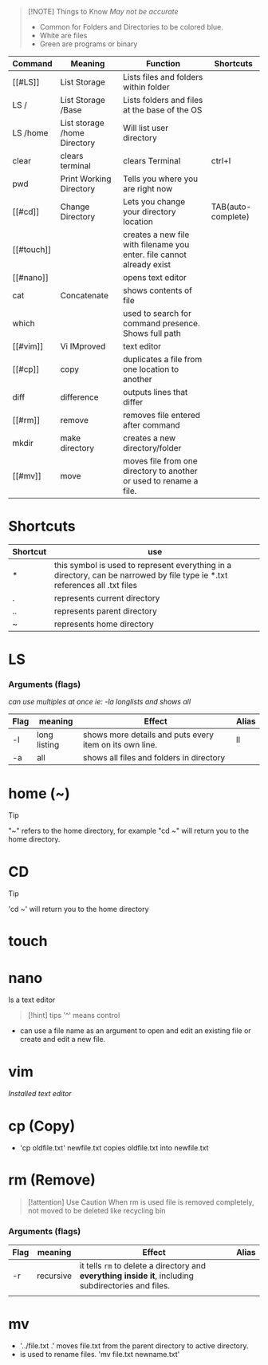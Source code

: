 
> [!NOTE] Things to Know
> *May not be accurate*
> - Common for Folders and Directories to be colored blue.
> - White are files
> - Green are programs or binary

| Command    | Meaning                      | Function                                                              | Shortcuts          |
| ---------- | ---------------------------- | --------------------------------------------------------------------- | ------------------ |
| [[#LS]]    | List Storage                 | Lists files and folders within folder                                 |                    |
| LS /       | List Storage /Base           | Lists folders and files at the base of the OS                         |                    |
| LS /home   | List storage /home Directory | Will list user directory                                              |                    |
| clear      | clears terminal              | clears Terminal                                                       | ctrl+l             |
| pwd        | Print Working Directory      | Tells you where you are right now                                     |                    |
| [[#cd]]    | Change Directory             | Lets you change your directory location                               | TAB(auto-complete) |
| [[#touch]] |                              | creates a new file with filename you enter. file cannot already exist |                    |
| [[#nano]]  |                              | opens text editor                                                     |                    |
| cat        | Concatenate                  | shows contents of file                                                |                    |
| which      |                              | used to search for command presence. Shows full path                  |                    |
| [[#vim]]   | Vi IMproved                  | text editor                                                           |                    |
| [[#cp]]    | copy                         | duplicates a file from one location to another                        |                    |
| diff       | difference                   | outputs lines that differ                                             |                    |
| [[#rm]]    | remove                       | removes file entered after command                                    |                    |
| mkdir      | make directory               | creates a new directory/folder                                        |                    |
| [[#mv]]    | move                         | moves file from one directory to another or used to rename a file.    |                    |
# Shortcuts

| Shortcut | use                                                                                                                         |
| -------- | --------------------------------------------------------------------------------------------------------------------------- |
| *        | this symbol is used to represent everything in a directory, can be narrowed by file type ie *.txt references all .txt files |
| .        | represents current directory                                                                                                |
| ..       | represents parent directory                                                                                                 |
| ~        | represents home directory                                                                                                   |



# LS
### Arguments (flags)
*can use multiples at once ie: -la longlists and shows all*

| Flag | meaning      | Effect                                                  | Alias |
| ---- | ------------ | ------------------------------------------------------- | ----- |
| -l   | long listing | shows more details and puts every item on its own line. | ll    |
| -a   | all          | shows all files and folders in directory                |       |

# home (~)

> [!tip] 
> "~"  refers to the home directory, for example "cd ~" will return you to the home directory.


# CD 
> [!tip]
> 'cd ~' will return you to the home directory

# touch

# nano
Is a text editor
> [!hint] tips
> '^' means control

- can use a file name as an argument to open and edit an existing file or create and edit a new file.

# vim
*Installed text editor*

# cp (Copy)
- 'cp oldfile.txt' newfile.txt copies oldfile.txt into newfile.txt

# rm (Remove)

> [!attention] Use Caution
> When rm is used file is removed completely, not moved to be deleted like recycling bin

### Arguments (flags)
| Flag | meaning   | Effect                                                                                                | Alias |
| ---- | --------- | ----------------------------------------------------------------------------------------------------- | ----- |
| -r   | recursive | it tells `rm` to delete a directory and **everything inside it**, including subdirectories and files. |       |
|      |           |                                                                                                       |       |

# mv

- '../file.txt .' moves file.txt from the parent directory to active directory.
- is used to rename files. 'mv file.txt newname.txt' 